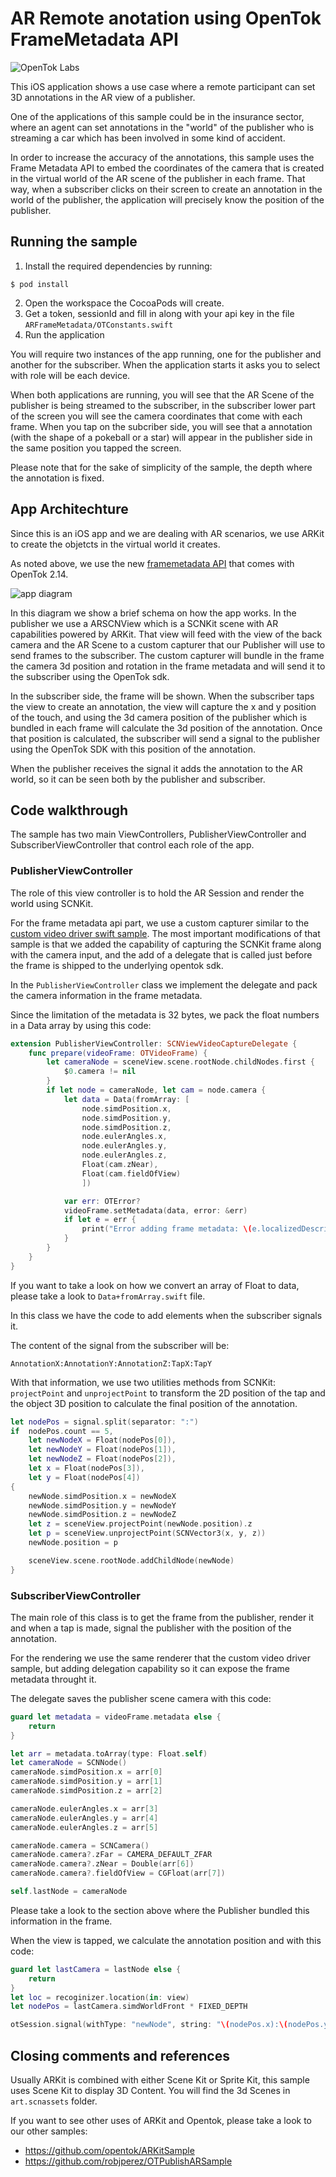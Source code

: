 # AR Remote anotation using OpenTok FrameMetadata API

![OpenTok Labs](https://d26dzxoao6i3hh.cloudfront.net/items/0U1R0a0e2g1E361H0x3c/Image%202017-11-22%20at%2012.16.38%20PM.png?v=2507a2df)

This iOS application shows a use case where a remote participant can set 3D annotations in the AR view of a publisher.

One of the applications of this sample could be in the insurance sector, where an agent can set annotations in the "world" of the publisher who is streaming a car which has been involved in some kind of accident.

In order to increase the accuracy of the annotations, this sample uses the Frame Metadata API to embed the coordinates of the camera that is created in the virtual world of the AR scene of the publisher in each frame. That way, when a subscriber clicks on their screen to create an annotation in the world of the publisher, the application will precisely know the position of the publisher.

## Running the sample

1. Install the required dependencies by running:

`$ pod install`

2. Open the workspace the CocoaPods will create.
3. Get a token, sessionId and fill in along with your api key in the file `ARFrameMetadata/OTConstants.swift`
4. Run the application

You will require two instances of the app running, one for the publisher and another for the subscriber. When the application starts it asks you to select with role will be each device.

When both applications are running, you will see that the AR Scene of the publisher is being streamed to the subscriber, in the subscriber lower part of the screen you will see the camera coordinates that come with each frame. When you tap on the subcriber side, you will see that a annotation (with the shape of a pokeball or a star) will appear in the publisher side in the same position you tapped the screen.

Please note that for the sake of simplicity of the sample, the depth where the annotation is fixed.

## App Architechture

Since this is an iOS app and we are dealing with AR scenarios, we use ARKit to create the objetcts in the virtual world it creates.

As noted above, we use the new [framemetadata API](https://tokbox.com/developer/sdks/ios/reference/Classes/OTVideoFrame.html#//api/name/metadata) that comes with OpenTok 2.14.

![app diagram](docs/app_diagram.png)

In this diagram we show a brief schema on how the app works. In the publisher we use a ARSCNView which is a SCNKit scene with AR capabilities powered by ARKit. That view will feed with the view of the back camera and the AR Scene to a custom capturer that our Publisher will use to send frames to the subscriber. The custom capturer will bundle in the frame the camera 3d position and rotation in the frame metadata and will send it to the subscriber using the OpenTok sdk.

In the subscriber side, the frame will be shown. When the subscriber taps the view to create an annotation, the view will capture the x and y position of the touch, and using the 3d camera position of the publisher which is bundled in each frame will calculate the 3d position of the annotation. Once that position is calculated, the subscriber will send a signal to the publisher using the OpenTok SDK with this position of the annotation.

When the publisher receives the signal it adds the annotation to the AR world, so it can be seen both by the publisher and subscriber.

## Code walkthrough

The sample has two main ViewControllers, PublisherViewController and SubscriberViewController that control each role of the app.

### PublisherViewController

The role of this view controller is to hold the AR Session and render the world using SCNKit.

For the frame metadata api part, we use a custom capturer similar to the [custom video driver swift sample](https://github.com/opentok/opentok-ios-sdk-samples-swift/tree/master/Custom-Video-Driver). The most important modifications of that sample is that we added the capability of capturing the SCNKit frame along with the camera input, and the add of a delegate that is called just before the frame is shipped to the underlying opentok sdk.

In the `PublisherViewController` class we implement the delegate and pack the camera information in the frame metadata.

Since the limitation of the metadata is 32 bytes, we pack the float numbers in a Data array by using this code:

```swift
extension PublisherViewController: SCNViewVideoCaptureDelegate {
    func prepare(videoFrame: OTVideoFrame) {
        let cameraNode = sceneView.scene.rootNode.childNodes.first {
            $0.camera != nil
        }
        if let node = cameraNode, let cam = node.camera {
            let data = Data(fromArray: [
                node.simdPosition.x,
                node.simdPosition.y,
                node.simdPosition.z,
                node.eulerAngles.x,
                node.eulerAngles.y,
                node.eulerAngles.z,
                Float(cam.zNear),
                Float(cam.fieldOfView)
                ])

            var err: OTError?
            videoFrame.setMetadata(data, error: &err)
            if let e = err {
                print("Error adding frame metadata: \(e.localizedDescription)")
            }
        }
    }
}
```

If you want to take a look on how we convert an array of Float to data, please take a look to `Data+fromArray.swift` file.

In this class we have the code to add elements when the subscriber signals it.

The content of the signal from the subscriber will be:

`AnnotationX:AnnotationY:AnnotationZ:TapX:TapY`

With that information, we use two utilities methods from SCNKit: `projectPoint` and `unprojectPoint` to transform the 2D position of the tap and the object 3D position to calculate the final position of the annotation.

```swift
let nodePos = signal.split(separator: ":")
if  nodePos.count == 5,
    let newNodeX = Float(nodePos[0]),
    let newNodeY = Float(nodePos[1]),
    let newNodeZ = Float(nodePos[2]),
    let x = Float(nodePos[3]),
    let y = Float(nodePos[4])
{
    newNode.simdPosition.x = newNodeX
    newNode.simdPosition.y = newNodeY
    newNode.simdPosition.z = newNodeZ
    let z = sceneView.projectPoint(newNode.position).z
    let p = sceneView.unprojectPoint(SCNVector3(x, y, z))
    newNode.position = p

    sceneView.scene.rootNode.addChildNode(newNode)
}
```

### SubscriberViewController

The main role of this class is to get the frame from the publisher, render it and when a tap is made, signal the publisher with the position of the annotation.

For the rendering we use the same renderer that the custom video driver sample, but adding delegation capability so it can expose the frame metadata throught it.

The delegate saves the publisher scene camera with this code:

```swift
guard let metadata = videoFrame.metadata else {
    return
}

let arr = metadata.toArray(type: Float.self)
let cameraNode = SCNNode()
cameraNode.simdPosition.x = arr[0]
cameraNode.simdPosition.y = arr[1]
cameraNode.simdPosition.z = arr[2]

cameraNode.eulerAngles.x = arr[3]
cameraNode.eulerAngles.y = arr[4]
cameraNode.eulerAngles.z = arr[5]

cameraNode.camera = SCNCamera()
cameraNode.camera?.zFar = CAMERA_DEFAULT_ZFAR
cameraNode.camera?.zNear = Double(arr[6])
cameraNode.camera?.fieldOfView = CGFloat(arr[7])

self.lastNode = cameraNode
```

Please take a look to the section above where the Publisher bundled this information in the frame.

When the view is tapped, we calculate the annotation position and with this code:

```swift
guard let lastCamera = lastNode else {
    return
}
let loc = recoginizer.location(in: view)
let nodePos = lastCamera.simdWorldFront * FIXED_DEPTH

otSession.signal(withType: "newNode", string: "\(nodePos.x):\(nodePos.y):\(nodePos.z):\(loc.x):\(loc.y)", connection: nil, error: nil)
```

## Closing comments and references

Usually ARKit is combined with either Scene Kit or Sprite Kit, this sample uses Scene Kit to display 3D Content. You will find the 3d Scenes in `art.scnassets` folder.

If you want to see other uses of ARKit and Opentok, please take a look to our other samples:

* https://github.com/opentok/ARKitSample
* https://github.com/robjperez/OTPublishARSample
